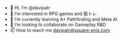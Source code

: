 - 👋 Hi, I’m @davipatr
- 👀 I’m interested in RPG games and 筋トレ
- 🌱 I’m currently learning A* Pathfinding and Meta AI
- 💞️ I’m looking to collaborate on Gameplay R&D
- 📫 How to reach me [davipatr@square-enix.com](mailto://davipatr@square-enix.com)

<!---
davipatr/davipatr is a ✨ special ✨ repository because its `README.md` (this file) appears on your GitHub profile.
You can click the Preview link to take a look at your changes.
--->
